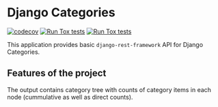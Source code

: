 # Django Categories

[![codecov](https://codecov.io/gh/petrdlouhy/django-categories-api/branch/master/graph/badge.svg?token=rW8mpdZqWQ)](https://codecov.io/gh/petrdlouhy/django-categories-api)
[![Run Tox tests](https://github.com/PetrDlouhy/django-categories-api/actions/workflows/run-tests.yaml/badge.svg)](https://github.com/PetrDlouhy/django-categories-api/actions/workflows/run-tests.yaml)
[![Run Tox tests](https://img.shields.io/pypi/v/django-categories-api.svg)](https://pypi.python.org/pypi/django-categories-api/)

This application provides basic ``django-rest-framework`` API for Django Categories.


## Features of the project

The output contains category tree with counts of category items in each node (cummulative as well as direct counts).
